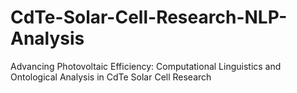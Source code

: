 # CdTe-Solar-Cell-Research-NLP-Analysis
Advancing Photovoltaic Efficiency: Computational Linguistics and Ontological Analysis in CdTe Solar Cell Research
